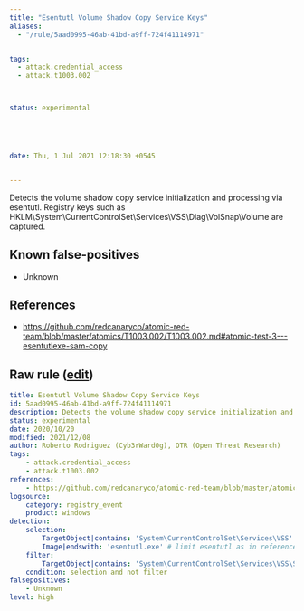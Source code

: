 ```yaml
---
title: "Esentutl Volume Shadow Copy Service Keys"
aliases:
  - "/rule/5aad0995-46ab-41bd-a9ff-724f41114971"


tags:
  - attack.credential_access
  - attack.t1003.002



status: experimental





date: Thu, 1 Jul 2021 12:18:30 +0545


---
```


Detects the volume shadow copy service initialization and processing via esentutl. Registry keys such as HKLM\\System\\CurrentControlSet\\Services\\VSS\\Diag\\VolSnap\\Volume are captured.

<!--more-->


## Known false-positives

* Unknown



## References

* https://github.com/redcanaryco/atomic-red-team/blob/master/atomics/T1003.002/T1003.002.md#atomic-test-3---esentutlexe-sam-copy


## Raw rule ([edit](https://github.com/SigmaHQ/sigma/edit/master/rules/windows/registry_event/registry_event_esentutl_volume_shadow_copy_service_keys.yml))
```yaml
title: Esentutl Volume Shadow Copy Service Keys 
id: 5aad0995-46ab-41bd-a9ff-724f41114971
description: Detects the volume shadow copy service initialization and processing via esentutl. Registry keys such as HKLM\\System\\CurrentControlSet\\Services\\VSS\\Diag\\VolSnap\\Volume are captured.
status: experimental
date: 2020/10/20
modified: 2021/12/08
author: Roberto Rodriguez (Cyb3rWard0g), OTR (Open Threat Research)
tags:
    - attack.credential_access
    - attack.t1003.002
references:
    - https://github.com/redcanaryco/atomic-red-team/blob/master/atomics/T1003.002/T1003.002.md#atomic-test-3---esentutlexe-sam-copy
logsource:
    category: registry_event
    product: windows
detection:
    selection:
        TargetObject|contains: 'System\CurrentControlSet\Services\VSS'
        Image|endswith: 'esentutl.exe' # limit esentutl as in references, too many FP to filter
    filter:
        TargetObject|contains: 'System\CurrentControlSet\Services\VSS\Start'        
    condition: selection and not filter
falsepositives:
    - Unknown
level: high

```
